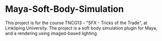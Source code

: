 # Maya-Soft-Body-Simulation
This project is for the course TNCG13 - "SFX - Tricks of the Trade", at Linköping University. The project is a soft body simulation plugin for Maya, and a rendering using imaged-based lighting.